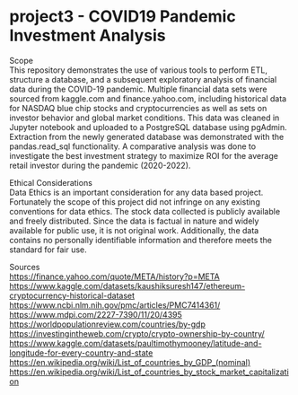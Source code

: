 # project3 - COVID19 Pandemic Investment Analysis

Scope<br>
This repository demonstrates the use of various tools to perform ETL, structure a database, and a subsequent exploratory analysis of financial data during the COVID-19 pandemic. Multiple financial data sets were sourced from kaggle.com and finance.yahoo.com, including historical data for NASDAQ blue chip stocks and cryptocurrencies as well as sets on investor behavior and global market conditions. This data was cleaned in Jupyter notebook and uploaded to a PostgreSQL database using pgAdmin. Extraction from the newly generated database was demonstrated with the pandas.read_sql functionality. A comparative analysis was done to investigate the best investment strategy to maximize ROI for the average retail investor during the pandemic (2020-2022). 

Ethical Considerations<br>
Data Ethics is an important consideration for any data based project. Fortunately the scope of this project did not infringe on any existing conventions for data ethics. The stock data collected is publicly available and freely distributed. Since the data is factual in nature and widely available for public use, it is not original work. Additionally, the data contains no personally identifiable information and therefore meets the standard for fair use.

Sources<br>
https://finance.yahoo.com/quote/META/history?p=META<br>
https://www.kaggle.com/datasets/kaushiksuresh147/ethereum-cryptocurrency-historical-dataset<br>
https://www.ncbi.nlm.nih.gov/pmc/articles/PMC7414361/<br>
https://www.mdpi.com/2227-7390/11/20/4395
https://worldpopulationreview.com/countries/by-gdp
https://investingintheweb.com/crypto/crypto-ownership-by-country/
https://www.kaggle.com/datasets/paultimothymooney/latitude-and-longitude-for-every-country-and-state
https://en.wikipedia.org/wiki/List_of_countries_by_GDP_(nominal)
https://en.wikipedia.org/wiki/List_of_countries_by_stock_market_capitalization <br>
